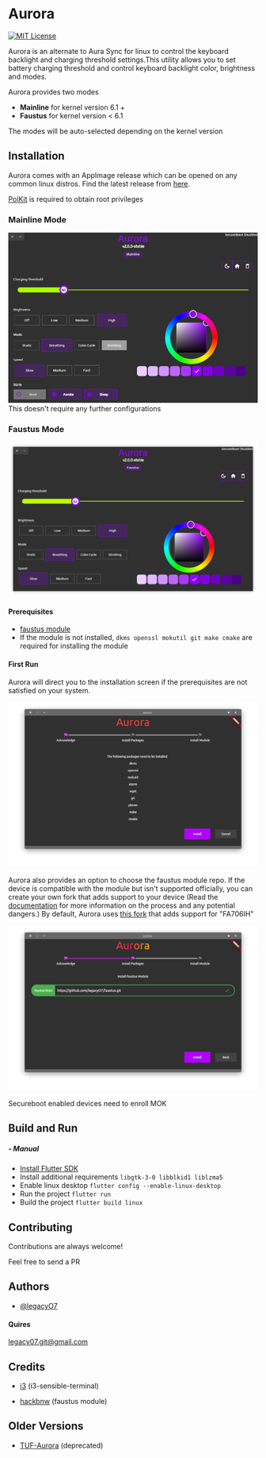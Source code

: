 
# Aurora
[![MIT License](https://img.shields.io/badge/License-MIT-green.svg)](https://choosealicense.com/licenses/mit/)


Aurora is an alternate to Aura Sync for linux to control the keyboard backlight and charging threshold settings.This utility allows you to set battery charging threshold and control keyboard backlight color, brightness and modes.


Aurora provides two modes

- **Mainline** for kernel version 6.1 +
- **Faustus** for kernel version < 6.1

The modes will be auto-selected depending on the kernel version



## Installation

Aurora comes with an AppImage release which can be opened on any common linux distros.
Find the latest release from [here](https://github.com/legacyO7/Aurora/releases).


[PolKit](https://en.wikipedia.org/wiki/Polkit) is required to obtain root privileges



### Mainline Mode

![App Screenshot](https://github.com/legacyO7/Aurora/blob/stable/assets/images/snaps/arscreen_mainline_1.png)
This doesn't require any further configurations

### Faustus Mode

![App Screenshot](https://github.com/legacyO7/Aurora/blob/stable/assets/images/snaps/arsrceen_1.png)

#### Prerequisites

- [faustus module](https://github.com/hackbnw/faustus)
- If the module is not installed, `dkms openssl mokutil git make cmake` are required for installing the module

#### First Run
Aurora will direct you to the installation screen if the prerequisites are not satisfied on your system.

![App Screenshot](https://github.com/legacyO7/Aurora/blob/stable/assets/images/snaps/arsrceen_2.png)

Aurora also provides an option to choose the faustus module repo. If the device is compatible with the module but isn't supported officially, you can create your own fork that adds support to your device
(Read the [documentation](https://github.com/hackbnw/faustus) for more information on the process and any potential dangers.)
By default, Aurora uses [this fork](https://github.com/legacyO7/faustus.git) that adds support for "FA706IH"

![App Screenshot](https://github.com/legacyO7/Aurora/blob/stable/assets/images/snaps/arsrceen_3.png)

Secureboot enabled devices need to enroll MOK

## Build and Run

##### - Manual

- [Install Flutter SDK](https://docs.flutter.dev/get-started/install/linux)
- Install additional requirements
  `libgtk-3-0 libblkid1 liblzma5`
- Enable linux desktop
  `flutter config --enable-linux-desktop`
- Run the project
  `flutter run`
- Build the project
  `flutter build linux`



## Contributing

Contributions are always welcome!

Feel free to send a PR


## Authors

- [@legacyO7](https://www.github.com/legacyO7)

#### Quires
legacy07.git@gmail.com


## Credits

- [i3](https://github.com/i3) (i3-sensible-terminal)

- [hackbnw](https://github.com/hackbnw) (faustus module)

## Older Versions
- [TUF-Aurora](https://github.com/legacyO7/TUF-Aurora) (deprecated)

